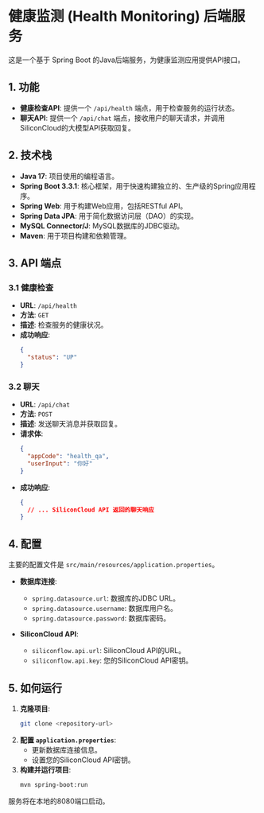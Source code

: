 # 健康监测 (Health Monitoring) 后端服务

这是一个基于 Spring Boot 的Java后端服务，为健康监测应用提供API接口。

## 1. 功能

- **健康检查API**: 提供一个 `/api/health` 端点，用于检查服务的运行状态。
- **聊天API**: 提供一个 `/api/chat` 端点，接收用户的聊天请求，并调用SiliconCloud的大模型API获取回复。

## 2. 技术栈

- **Java 17**: 项目使用的编程语言。
- **Spring Boot 3.3.1**: 核心框架，用于快速构建独立的、生产级的Spring应用程序。
- **Spring Web**: 用于构建Web应用，包括RESTful API。
- **Spring Data JPA**: 用于简化数据访问层（DAO）的实现。
- **MySQL Connector/J**: MySQL数据库的JDBC驱动。
- **Maven**: 用于项目构建和依赖管理。

## 3. API 端点

### 3.1 健康检查

- **URL**: `/api/health`
- **方法**: `GET`
- **描述**: 检查服务的健康状况。
- **成功响应**:
  ```json
  {
    "status": "UP"
  }
  ```

### 3.2 聊天

- **URL**: `/api/chat`
- **方法**: `POST`
- **描述**: 发送聊天消息并获取回复。
- **请求体**:
  ```json
  {
    "appCode": "health_qa",
    "userInput": "你好"
  }
  ```
- **成功响应**:
  ```json
  {
    // ... SiliconCloud API 返回的聊天响应
  }
  ```

## 4. 配置

主要的配置文件是 `src/main/resources/application.properties`。

- **数据库连接**:
  - `spring.datasource.url`: 数据库的JDBC URL。
  - `spring.datasource.username`: 数据库用户名。
  - `spring.datasource.password`: 数据库密码。

- **SiliconCloud API**:
  - `siliconflow.api.url`: SiliconCloud API的URL。
  - `siliconflow.api.key`: 您的SiliconCloud API密钥。

## 5. 如何运行

1. **克隆项目**:
   ```bash
   git clone <repository-url>
   ```
2. **配置 `application.properties`**:
   - 更新数据库连接信息。
   - 设置您的SiliconCloud API密钥。
3. **构建并运行项目**:
   ```bash
   mvn spring-boot:run
   ```

服务将在本地的8080端口启动。
